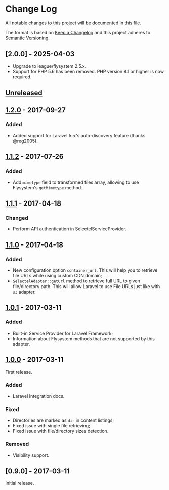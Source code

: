 # Change Log
All notable changes to this project will be documented in this file.

The format is based on [Keep a Changelog](http://keepachangelog.com/) 
and this project adheres to [Semantic Versioning](http://semver.org/).

## [2.0.0] - 2025-04-03
- Upgrade to league/flysystem 2.5.x.
- Support for PHP 5.6 has been removed. PHP version 8.1 or higher is now required.

## [Unreleased]

## [1.2.0] - 2017-09-27
### Added
- Added support for Laravel 5.5.'s auto-discovery feature (thanks @reg2005).

## [1.1.2] - 2017-07-26
### Added
- Add `mimetype` field to transformed files array, allowing to use Flysystem's `getMimetype` method.

## [1.1.1] - 2017-04-18
### Changed
- Perform API authentication in SelectelServiceProvider.

## [1.1.0] - 2017-04-18
### Added
- New configuration option `container_url`. This will help you to retrieve file URLs while using custom CDN domain;
- `SelectelAdapter::getUrl` method to retrieve full URL to given file/directory path. This will allow Laravel to use File URLs just like with `s3` adapter.

## [1.0.1] - 2017-03-11
### Added
- Built-in Service Provider for Laravel Framework;
- Information about Flysystem methods that are not supported by this adapter.

## [1.0.0] - 2017-03-11
First release.

### Added
- Laravel Integration docs.

### Fixed
- Directories are marked as `dir` in content listings;
- Fixed issue with single file retrieving;
- Fixed issue with file/directory sizes detection.

### Removed
- Visibility support.

## [0.9.0] - 2017-03-11
Initial release.

[Unreleased]: https://github.com/ArgentCrusade/flysystem-selectel/compare/1.2.0...HEAD
[1.2.0]: https://github.com/ArgentCrusade/flysystem-selectel/compare/1.1.2...1.2.0
[1.1.2]: https://github.com/ArgentCrusade/flysystem-selectel/compare/1.1.1...1.1.2
[1.1.1]: https://github.com/ArgentCrusade/flysystem-selectel/compare/1.1.0...1.1.1
[1.1.0]: https://github.com/ArgentCrusade/flysystem-selectel/compare/1.0.1...1.1.0
[1.0.1]: https://github.com/ArgentCrusade/flysystem-selectel/compare/1.0.0...1.0.1
[1.0.0]: https://github.com/ArgentCrusade/flysystem-selectel/compare/0.9.0...1.0.0
